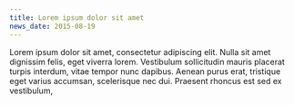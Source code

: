 ```yaml
---
title: Lorem ipsum dolor sit amet
news_date: 2015-08-19
---
```

Lorem ipsum dolor sit amet, consectetur adipiscing elit. Nulla sit amet dignissim felis, eget viverra lorem. Vestibulum sollicitudin mauris placerat turpis interdum, vitae tempor nunc dapibus. Aenean purus erat, tristique eget varius accumsan, scelerisque nec dui. Praesent rhoncus est sed ex vestibulum,